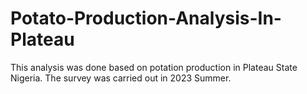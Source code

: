 # Potato-Production-Analysis-In-Plateau
This analysis was done based on potation production in Plateau State Nigeria. 
The survey was carried out in 2023 Summer.
